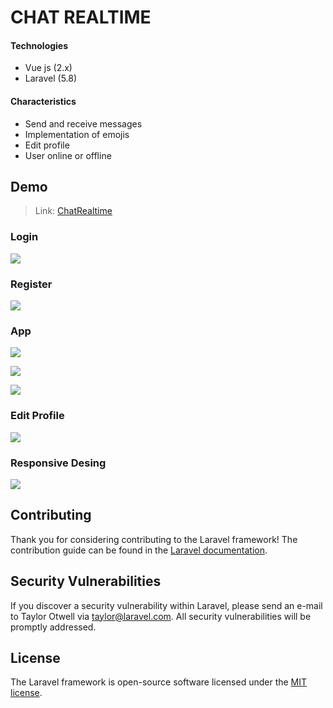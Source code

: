 # CHAT REALTIME


#### Technologies
- Vue js (2.x)
- Laravel (5.8)

#### Characteristics
- Send and receive messages
- Implementation of emojis
- Edit profile
- User online or offline

## Demo
>Link: [ChatRealtime](http://hidden-thicket-79401.herokuapp.com "ChatRealtime")

### Login
![](https://scontent.fpbc1-2.fna.fbcdn.net/v/t1.15752-9/130095036_135192228179767_7640469785318139268_n.png?_nc_cat=104&ccb=2&_nc_sid=ae9488&_nc_ohc=GiI9ZiswZx0AX_QPybl&_nc_ht=scontent.fpbc1-2.fna&oh=35a8ed3f596d1aed326bd98f79968bc9&oe=5FFBA7A4)

### Register
![](https://scontent.fpbc1-1.fna.fbcdn.net/v/t1.15752-9/129821740_1799918383506904_7078099408988979295_n.png?_nc_cat=109&ccb=2&_nc_sid=ae9488&_nc_ohc=12tLsJ5vp3oAX_a7aNi&_nc_ht=scontent.fpbc1-1.fna&oh=9547a4fb23e892ac575f1428b7d834ea&oe=5FFA766D)

### App
![](https://scontent.fpbc1-1.fna.fbcdn.net/v/t1.15752-9/129758366_207266947646959_7670444518753946642_n.png?_nc_cat=100&ccb=2&_nc_sid=ae9488&_nc_ohc=bDRhhaVkEdsAX_It3tz&_nc_ht=scontent.fpbc1-1.fna&oh=b2c506807e99b6aa3b2f36d722f5949b&oe=5FFADB5E)

![](https://scontent.fpbc1-1.fna.fbcdn.net/v/t1.15752-9/130101949_1290989351274383_8931460628859630419_n.png?_nc_cat=110&ccb=2&_nc_sid=ae9488&_nc_ohc=E4UGA7XmDvgAX_XGeoo&_nc_ht=scontent.fpbc1-1.fna&oh=5d58fd713a3ce7065d440b69fb3ca847&oe=5FFAA41C)

![](https://scontent.fpbc1-1.fna.fbcdn.net/v/t1.15752-9/130310057_1298683947161605_4125317283582352219_n.png?_nc_cat=110&ccb=2&_nc_sid=ae9488&_nc_ohc=tw6PewcBRZgAX--jLL-&_nc_ht=scontent.fpbc1-1.fna&oh=aabe3426fe79f26f532342be4c83dcf6&oe=5FFA3C6A)

### Edit Profile
![](https://scontent.fpbc1-1.fna.fbcdn.net/v/t1.15752-9/130559614_397026044749670_920655826593160680_n.png?_nc_cat=108&ccb=2&_nc_sid=ae9488&_nc_ohc=uS94sLB6I9UAX-2ftTu&_nc_ht=scontent.fpbc1-1.fna&oh=2061fa66d29210f9735e48fda89ac38e&oe=5FFBBB91)

### Responsive Desing
![](https://scontent.fpbc1-1.fna.fbcdn.net/v/t1.15752-9/130191098_868380183936346_8863404719828269221_n.png?_nc_cat=108&ccb=2&_nc_sid=ae9488&_nc_ohc=nrm5Zd8zqZsAX82DkQF&_nc_oc=AQmdFvGAmbTMeA9799f-cMt1dZOYxn9RZ7BwdsMtynBCvsMskpjGDqpI2Fo8N2v8Wqk&_nc_ht=scontent.fpbc1-1.fna&oh=d2806ccbb148bb72c51a421e61c59d51&oe=5FF88AF7)
## Contributing

Thank you for considering contributing to the Laravel framework! The contribution guide can be found in the [Laravel documentation](https://laravel.com/docs/contributions).

## Security Vulnerabilities

If you discover a security vulnerability within Laravel, please send an e-mail to Taylor Otwell via [taylor@laravel.com](mailto:taylor@laravel.com). All security vulnerabilities will be promptly addressed.

## License

The Laravel framework is open-source software licensed under the [MIT license](https://opensource.org/licenses/MIT).

